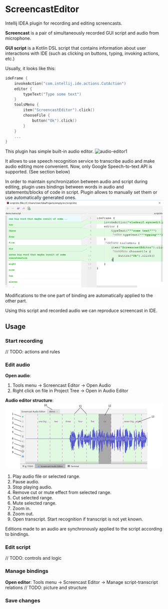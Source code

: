 # ScreencastEditor

Intellij IDEA plugin for recording and editing screencasts.

**Screencast** is a pair of simultaneously recorded GUI script and audio from microphone.

**GUI script** is a Kotlin DSL script that contains information about user interactions with IDE 
(such as clicking on buttons, typing, invoking actions, etc.)

Usually, it looks like this:
```kotlin
ideFrame {
    invokeAction("com.intellij.ide.actions.CutAction")
    editor {
        typeText("Type some text")
    }
    toolsMenu {
        item("ScreencastEditor").click()
        chooseFile {
            button("Ok").click()
        }
    }
    ...
}
```

This plugin has simple built-in audio editor. 
![audio-editor1](https://raw.githubusercontent.com/Recognized/ScreencastEditor/master/demo/audio_editor1.gif)

It allows to use speech recognition service to transcribe audio 
and make audio editing more convenient. Now, only Google Speech-to-text API is supported. (See section below)

In order to maintain synchronization between audio and script during editing, 
plugin uses bindings between words in audio and statements/blocks of code in script.
Plugin allows to manually set them or use automatically generated ones.
![bindings-editor](https://raw.githubusercontent.com/Recognized/ScreencastEditor/master/demo/bindings1.png)

Modifications to the one part of binding are automatically applied to the other part.

Using this script and recorded audio we can reproduce screencast in IDE.

## Usage

### Start recording

// TODO: actions and rules

### Edit audio

**Open audio**: 
1. Tools menu → Screencast Editor → Open Audio 
2. Right click on file in Project Tree → Open in Audio Editor

**Audio editor structure**:
![audio-editor2](https://raw.githubusercontent.com/Recognized/ScreencastEditor/master/demo/audio_editor2.png)
1. Play audio file or selected range.
2. Pause audio.
3. Stop playing audio.
4. Remove cut or mute effect from selected range.
5. Cut selected range.
6. Mute selected range.
7. Zoom in.
8. Zoom out.
9. Open transcript. Start recognition if transcript is not yet known.

Editions made to an audio are synchronously applied to the script according to bindings.

### Edit script

// TODO: controls and logic

### Manage bindings

**Open editor**:
Tools menu → Screencast Editor → Manage script-transcript relations
// TODO: picture and structure

### Save changes
